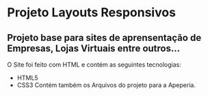 # Projeto Layouts Responsivos

## Projeto base para sites de aprensentação de Empresas, Lojas Virtuais entre outros...

O Site foi feito com HTML e contém as seguintes tecnologias:
- HTML5
- CSS3
Contém também os Arquivos do projeto para a Apeperia.

